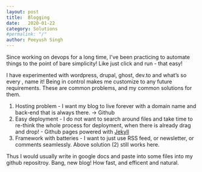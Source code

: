 ```yaml
---
layout: post
title:	Blogging
date:	2020-01-22
category: Solutions
#permalink: "/"
author:	Peeyush Singh
---
```


Since working on devops for a long time, I've been practicing to automate things to the point of bare simplicity! Like just click and run - that easy! 

I have experimented with wordpress, drupal, ghost, dev.to and what’s so every , name it! Being in control makes me customize to any future requirements. 
These are common problems, and my common solutions for them.

1. Hosting problem - I want my blog to live forever with a domain name and back-end that is always there. -> Github
2. Easy deployment - I do not want to search around files and take time to re-think the whole process for deployment, when there is already drag and drop! - Github pages powered with [Jekyll](https://docs.github.com/en/github/working-with-github-pages/setting-up-a-github-pages-site-with-jekyll)
3. Framework with batteries - I want to just use RSS feed, or newsletter, or comments seamlessly. Above solution (2) still works here.

Thus I would usually write in google docs and paste into some files into my github repositroy. Bang, new blog! How fast, and efficent and natural.

